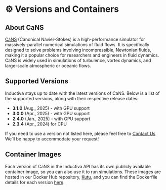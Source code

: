 # ⚙️ Versions and Containers

## About CaNS
[CaNS](https://github.com/CaNS-World/CaNS) (Canonical Navier-Stokes) is a high-performance simulator for massively-parallel numerical simulations of fluid flows. It is specifically designed to solve problems involving incompressible, Newtonian fluids, making it a popular choice for researchers and engineers in fluid dynamics. CaNS is widely used in simulations of turbulence, vortex dynamics, and large-scale atmospheric or oceanic flows.

## Supported Versions
Inductiva stays up to date with the latest versions of CaNS. Below is a list of the supported versions, along with their respective release dates:

- **3.1.0** (Aug., 2025) - with GPU support
- **3.0.0** (Apr., 2025) - with GPU support
- **2.4.0** (Jan., 2025) - with GPU support
- **2.3.4** (Apr., 2024) for CPU

If you need to use a version not listed here, please feel free to [Contact Us](mailto:support@inductiva.ai).
We’ll be happy to accommodate your request!

## Container Images
Each version of CaNS in the Inductiva API has its own publicly available container image, 
so you can also use it to run simulations. These images are hosted in our Docker Hub repository, 
[Kutu](https://hub.docker.com/r/inductiva/kutu/tags?name=cans), and you can find the 
Dockerfile details for each version [here](https://github.com/inductiva/kutu/tree/main/simulators/cans).
